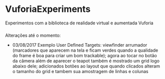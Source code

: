 # VuforiaExperiments
Experimentos com a biblioteca de realidade virtual e aumentada Vuforia

###
Alterações até o momento:
 
 * 03/08/2017
  Exemplo User Defined Targets: viewfinder arrumador (marcadores que aparecem na tela e ficam verdes quando a qualidade do frame é boa para criar um bom trackable); agora ao tocar no botão da câmera além de aparecer o teapot também é mostrado um grid logo abaixo dele; adicionados botões ao layout que quando clicados alteram o tamanho do grid e tambem sua amostragem de linhas e colunas
